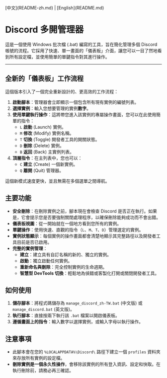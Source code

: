 \[中文](README-zh.md) | \[English](README.md)

# Discord 多開管理器

這是一個使用 Windows 批次檔 (.bat) 編寫的工具，旨在簡化管理多個 Discord 帳號的流程。它採用了快速、單一畫面的「儀表板」介面，讓您可以一目了然地看到所有設定檔，並使用簡單的單鍵指令對其進行操作。

---

## 全新的「儀表板」工作流程

這個版本引入了一個完全重新設計的、更高效的工作流程：

1.  **啟動腳本**：管理器會立即顯示一個包含所有現有實例的編號列表。
2.  **選擇實例**：輸入您想要管理的實例**數字**。
3.  **使用單鍵執行操作**：這將帶您進入該實例的專屬操作畫面，您可以在此使用簡單的指令：
    - `L` **啟動** (Launch) 實例。
    - `M` **修改** (Modify) 實例名稱。
    - `T` **切換** (Toggle) 開發者工具的開關狀態。
    - `D` **刪除** (Delete) 實例。
    - `B` **返回** (Back) 主實例列表。
4.  **頂層指令**：在主列表中，您也可以：
    - `C` **建立** (Create) 一個新實例。
    - `Q` **離開** (Quit) 管理器。

這個新模式速度更快，並且無需在多個選單之間導航。

## 主要功能

- **安全刪除**：在刪除實例之前，腳本現在會檢查 Discord 是否正在執行。如果是，它會提示您是否要強制關閉處理程序，以確保刪除能夠成功而不會出錯。
- **儀表板視圖**：從一開始就在一個地方看到您所有的實例。
- **單鍵操作**：使用快速、直觀的指令（`L`、`M`、`T`、`D`）管理選定的實例。
- **實例狀態顯示**：每個實例的操作畫面都會清楚地顯示其完整路徑以及開發者工具目前是否已啟用。
- **完整的實例管理**：
    - **建立**：建立具有自訂名稱的新的、獨立的實例。
    - **啟動**：獨立啟動任何實例。
    - **重新命名與刪除**：完全控制實例的生命週期。
    - **智慧型 DevTools 切換**：輕鬆地為偵錯或客製化打開或關閉開發者工具。

## 如何使用

1.  **儲存腳本**：將程式碼儲存為 `manage_discord_zh-TW.bat` (中文版) 或 `manage_discord.bat` (英文版)。
2.  **執行腳本**：直接按兩下執行該 `.bat` 檔案以開啟儀表板。
3.  **遵循畫面上的指令**：輸入數字以選擇實例，或輸入字母以執行操作。

## 注意事項

- 此腳本會在您的 `%LOCALAPPDATA%\Discord\` 路徑下建立一個 `profiles` 資料夾來存放所有實例的設定檔。
- **刪除實例是一個永久性操作**，會移除該實例的所有登入資訊、設定和快取。在執行刪除前，請務必再三確認。